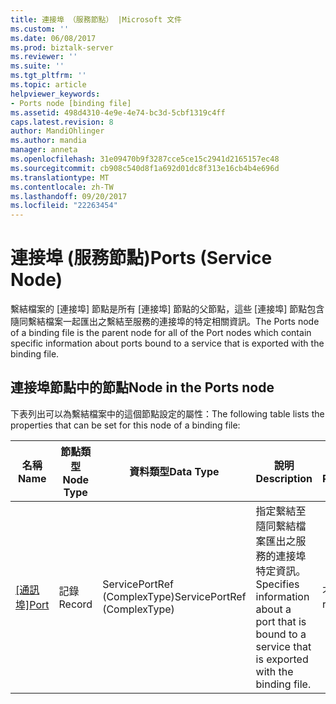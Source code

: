 ```yaml
---
title: 連接埠 （服務節點） |Microsoft 文件
ms.custom: ''
ms.date: 06/08/2017
ms.prod: biztalk-server
ms.reviewer: ''
ms.suite: ''
ms.tgt_pltfrm: ''
ms.topic: article
helpviewer_keywords:
- Ports node [binding file]
ms.assetid: 498d4310-4e9e-4e74-bc3d-5cbf1319c4ff
caps.latest.revision: 8
author: MandiOhlinger
ms.author: mandia
manager: anneta
ms.openlocfilehash: 31e09470b9f3287cce5ce15c2941d2165157ec48
ms.sourcegitcommit: cb908c540d8f1a692d01dc8f313e16cb4b4e696d
ms.translationtype: MT
ms.contentlocale: zh-TW
ms.lasthandoff: 09/20/2017
ms.locfileid: "22263454"
---
```

# <a name="ports-service-node"></a><span data-ttu-id="ca239-102">連接埠 (服務節點)</span><span class="sxs-lookup"><span data-stu-id="ca239-102">Ports (Service Node)</span></span>
<span data-ttu-id="ca239-103">繫結檔案的 [連接埠] 節點是所有 [連接埠] 節點的父節點，這些 [連接埠] 節點包含隨同繫結檔案一起匯出之繫結至服務的連接埠的特定相關資訊。</span><span class="sxs-lookup"><span data-stu-id="ca239-103">The Ports node of a binding file is the parent node for all of the Port nodes which contain specific information about ports bound to a service that is exported with the binding file.</span></span>  
  
## <a name="node-in-the-ports-node"></a><span data-ttu-id="ca239-104">連接埠節點中的節點</span><span class="sxs-lookup"><span data-stu-id="ca239-104">Node in the Ports node</span></span>  
 <span data-ttu-id="ca239-105">下表列出可以為繫結檔案中的這個節點設定的屬性：</span><span class="sxs-lookup"><span data-stu-id="ca239-105">The following table lists the properties that can be set for this node of a binding file:</span></span>  
  
|<span data-ttu-id="ca239-106">**名稱**</span><span class="sxs-lookup"><span data-stu-id="ca239-106">**Name**</span></span>|<span data-ttu-id="ca239-107">**節點類型**</span><span class="sxs-lookup"><span data-stu-id="ca239-107">**Node Type**</span></span>|<span data-ttu-id="ca239-108">**資料類型**</span><span class="sxs-lookup"><span data-stu-id="ca239-108">**Data Type**</span></span>|<span data-ttu-id="ca239-109">**說明**</span><span class="sxs-lookup"><span data-stu-id="ca239-109">**Description**</span></span>|<span data-ttu-id="ca239-110">**限制**</span><span class="sxs-lookup"><span data-stu-id="ca239-110">**Restrictions**</span></span>|<span data-ttu-id="ca239-111">**註解**</span><span class="sxs-lookup"><span data-stu-id="ca239-111">**Comments**</span></span>|  
|--------------|-------------------|-------------------|---------------------|----------------------|------------------|  
|<span data-ttu-id="ca239-112">[[通訊埠]](../core/port-ports-node.md)</span><span class="sxs-lookup"><span data-stu-id="ca239-112">[Port](../core/port-ports-node.md)</span></span>|<span data-ttu-id="ca239-113">記錄</span><span class="sxs-lookup"><span data-stu-id="ca239-113">Record</span></span>|<span data-ttu-id="ca239-114">ServicePortRef (ComplexType)</span><span class="sxs-lookup"><span data-stu-id="ca239-114">ServicePortRef (ComplexType)</span></span>|<span data-ttu-id="ca239-115">指定繫結至隨同繫結檔案匯出之服務的連接埠特定資訊。</span><span class="sxs-lookup"><span data-stu-id="ca239-115">Specifies information about a port that is bound to a service that is exported with the binding file.</span></span>|<span data-ttu-id="ca239-116">不需要</span><span class="sxs-lookup"><span data-stu-id="ca239-116">Not required</span></span>|<span data-ttu-id="ca239-117">預設值：無</span><span class="sxs-lookup"><span data-stu-id="ca239-117">Default value: none</span></span>|